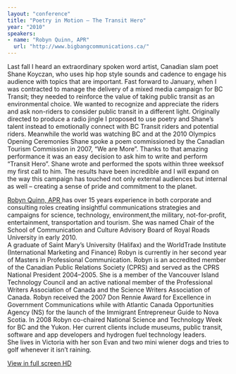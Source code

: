 ```yaml
---
layout: "conference"
title: "Poetry in Motion – The Transit Hero"
year: "2010"
speakers:
- name: "Robyn Quinn, APR"
  url: "http://www.bigbangcommunications.ca/"
---
```



Last fall I heard an extraordinary spoken word artist, Canadian slam poet
Shane Koyczan, who uses hip hop style sounds and cadence to engage his
audience with topics that are important. Fast forward to January, when I was
contracted to manage the delivery of a mixed media campaign for BC Transit;
they needed to reinforce the value of taking public transit as an
environmental choice. We wanted to recognize and appreciate the riders and ask
non-riders to consider public transit in a different light. Originally
directed to produce a radio jingle I proposed to use poetry and Shane’s talent
instead to emotionally connect with BC Transit riders and potential riders.
Meanwhile the world was watching BC and at the 2010 Olympics Opening
Ceremonies Shane spoke a poem commissioned by the Canadian Tourism Commission
in 2007, “We are More”. Thanks to that amazing performance it was an easy
decision to ask him to write and perform “Transit Hero”. Shane wrote and
performed the spots within three weeksof my first call to him. The results
have been incredible and I will expand on the way this campaign has touched
not only external audiences but internal as well – creating a sense of pride
and commitment to the planet.

[ Robyn Quinn, APR
](http://www.bigbangcommunications.ca/)
has over 15 years experience in both corporate and consulting roles creating
insightful communications strategies and campaigns for science, technology,
environment,the military, not-for-profit, entertainment, transportation and
tourism. She was named Chair of the School of Communication and Culture
Advisory Board of Royal Roads University in early 2010.  
A graduate of Saint Mary’s University (Halifax) and the WorldTrade Institute
(International Marketing and Finance) Robyn is currently in her second year of
Masters in Professional Communication. Robyn is an accredited member of the
Canadian Public Relations Society (CPRS) and served as the CPRS National
President 2004–2005. She is a member of the Vancouver Island Technology
Council and an active national member of the Professional Writers Association
of Canada and the Science Writers Association of Canada. Robyn received the
2007 Don Rennie Award for Excellence in Government Communications while with
Atlantic Canada Opportunities Agency (NS) for the launch of the Immigrant
Entrepreneur Guide to Nova Scotia. In 2008 Robyn co-chaired National Science
and Technology Week for BC and the Yukon. Her current clients include museums,
public transit, software and app developers and hydrogen fuel technology
leaders.  
She lives in Victoria with her son Evan and two mini wiener dogs and tries to
golf whenever it isn’t raining.


[ View in full screen HD
](https://www.youtube.com/embed/PeLaHgUcQsY?rel=0&hd=1)


[//]: # (Retrieved from https://web.archive.org/web/20210416135337/https://www.ideawave.ca/the-conference/poetry-in-motion-the-transit-hero)